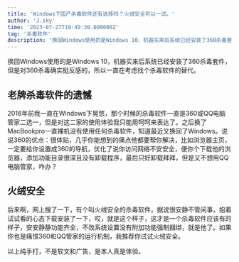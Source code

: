 ```yaml
---
title: 'Windows下国产杀毒软件还有选择吗？火绒安全可以一试。'
author: 'J.sky'
time: '2023-07-27T19:49:30.000000Z'
tag: '杀毒软件'
description: '换回Windows使用的是Windows 10，机器买来后系统已经安装了360杀毒套件，但是对360杀毒确实挺反感的，所以一直在考虑找个杀毒软件的替代。'
---
```

换回Windows使用的是Windows 10，机器买来后系统已经安装了360杀毒套件，但是对360杀毒确实挺反感的，所以一直在考虑找个杀毒软件的替代。

## 老牌杀毒软件的遗憾

2016年前我一直在Windows下晃悠，那个时候的杀毒软件一直是360或QQ电脑管家二选一，但是对这二家的使用体验我只能用呵呵来表达了。之后换了MacBookpro一直裸机没有使用任何杀毒软件，知道最近又换回了Windows。说说360的优点：很体贴，几乎你能想到的痛点他都要帮你解决，比如浏览器主页，一定要给你设置成360的导航，优化了说你访问网络不安安全，便你个下载他的浏览器，添加功能目录很深且没有卸载程序，最后只好卸载拜拜，但是又不想用QQ电脑管家，咋办？

##  火绒安全

后来啊，网上搜了一下，有个叫火绒安全的杀毒软件，据说很安静不管闲事，抱着试试看的心态下载安装了一下，哎，就是这个样子，这才是一个杀毒软件应该有的样子，安安静静功能齐全，不改系统设置没有附加功能强制捆绑，就是他了。如果你也是痛恨360和QQ管家的运行机制，我推荐你试试火绒安全。

以上纯手打，不是软文和广告，是本人真是体验。